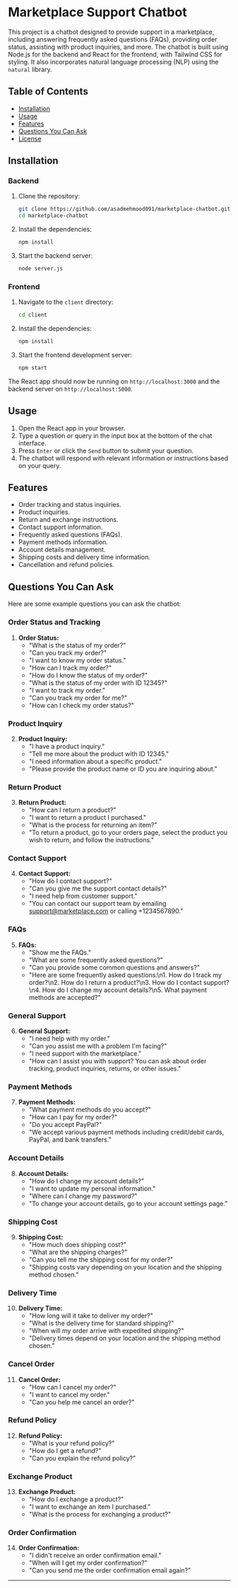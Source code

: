 # Marketplace Support Chatbot

This project is a chatbot designed to provide support in a marketplace, including answering frequently asked questions (FAQs), providing order status, assisting with product inquiries, and more. The chatbot is built using Node.js for the backend and React for the frontend, with Tailwind CSS for styling. It also incorporates natural language processing (NLP) using the `natural` library.

## Table of Contents

- [Installation](#installation)
- [Usage](#usage)
- [Features](#features)
- [Questions You Can Ask](#questions-you-can-ask)
- [License](#license)

## Installation

### Backend

1. Clone the repository:

   ```bash
   git clone https://github.com/asadmehmood091/marketplace-chatbot.git
   cd marketplace-chatbot
   ```

2. Install the dependencies:

   ```bash
   npm install
   ```

3. Start the backend server:
   ```bash
   node server.js
   ```

### Frontend

1. Navigate to the `client` directory:

   ```bash
   cd client
   ```

2. Install the dependencies:

   ```bash
   npm install
   ```

3. Start the frontend development server:
   ```bash
   npm start
   ```

The React app should now be running on `http://localhost:3000` and the backend server on `http://localhost:5000`.

## Usage

1. Open the React app in your browser.
2. Type a question or query in the input box at the bottom of the chat interface.
3. Press `Enter` or click the `Send` button to submit your question.
4. The chatbot will respond with relevant information or instructions based on your query.

## Features

- Order tracking and status inquiries.
- Product inquiries.
- Return and exchange instructions.
- Contact support information.
- Frequently asked questions (FAQs).
- Payment methods information.
- Account details management.
- Shipping costs and delivery time information.
- Cancellation and refund policies.

## Questions You Can Ask

Here are some example questions you can ask the chatbot:

### Order Status and Tracking

1. **Order Status:**
   - "What is the status of my order?"
   - "Can you track my order?"
   - "I want to know my order status."
   - "How can I track my order?"
   - "How do I know the status of my order?"
   - "What is the status of my order with ID 12345?"
   - "I want to track my order."
   - "Can you track my order for me?"
   - "How can I check my order status?"

### Product Inquiry

2. **Product Inquiry:**
   - "I have a product inquiry."
   - "Tell me more about the product with ID 12345."
   - "I need information about a specific product."
   - "Please provide the product name or ID you are inquiring about."

### Return Product

3. **Return Product:**
   - "How can I return a product?"
   - "I want to return a product I purchased."
   - "What is the process for returning an item?"
   - "To return a product, go to your orders page, select the product you wish to return, and follow the instructions."

### Contact Support

4. **Contact Support:**
   - "How do I contact support?"
   - "Can you give me the support contact details?"
   - "I need help from customer support."
   - "You can contact our support team by emailing support@marketplace.com or calling +1234567890."

### FAQs

5. **FAQs:**
   - "Show me the FAQs."
   - "What are some frequently asked questions?"
   - "Can you provide some common questions and answers?"
   - "Here are some frequently asked questions:\n1. How do I track my order?\n2. How do I return a product?\n3. How do I contact support?\n4. How do I change my account details?\n5. What payment methods are accepted?"

### General Support

6. **General Support:**
   - "I need help with my order."
   - "Can you assist me with a problem I'm facing?"
   - "I need support with the marketplace."
   - "How can I assist you with support? You can ask about order tracking, product inquiries, returns, or other issues."

### Payment Methods

7. **Payment Methods:**
   - "What payment methods do you accept?"
   - "How can I pay for my order?"
   - "Do you accept PayPal?"
   - "We accept various payment methods including credit/debit cards, PayPal, and bank transfers."

### Account Details

8. **Account Details:**
   - "How do I change my account details?"
   - "I want to update my personal information."
   - "Where can I change my password?"
   - "To change your account details, go to your account settings page."

### Shipping Cost

9. **Shipping Cost:**
   - "How much does shipping cost?"
   - "What are the shipping charges?"
   - "Can you tell me the shipping cost for my order?"
   - "Shipping costs vary depending on your location and the shipping method chosen."

### Delivery Time

10. **Delivery Time:**
    - "How long will it take to deliver my order?"
    - "What is the delivery time for standard shipping?"
    - "When will my order arrive with expedited shipping?"
    - "Delivery times depend on your location and the shipping method chosen."

### Cancel Order

11. **Cancel Order:**
    - "How can I cancel my order?"
    - "I want to cancel my order."
    - "Can you help me cancel an order?"

### Refund Policy

12. **Refund Policy:**
    - "What is your refund policy?"
    - "How do I get a refund?"
    - "Can you explain the refund policy?"

### Exchange Product

13. **Exchange Product:**
    - "How do I exchange a product?"
    - "I want to exchange an item I purchased."
    - "What is the process for exchanging a product?"

### Order Confirmation

14. **Order Confirmation:**
    - "I didn't receive an order confirmation email."
    - "When will I get my order confirmation?"
    - "Can you send me the order confirmation email again?"

---
